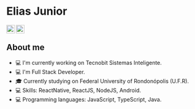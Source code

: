 # Elias Junior

<a href="https://twitter.com/ninojuniornino">
  <img align="left" alt="Elias's Twitter" width="22px" src="https://cdn.jsdelivr.net/npm/simple-icons@v3/icons/twitter.svg" />
</a>

<a href="https://www.linkedin.com/in/elias-junior-9b1191164">
  <img align="left" alt="Elias's Linkdein" width="22px" src="https://cdn.jsdelivr.net/npm/simple-icons@v3/icons/linkedin.svg" />
</a>

<br>

## About me

- 💻 I'm currently working on Tecnobit Sistemas Inteligente.
- 💻 I'm Full Stack Developer.
- 🎓 Currently studying on Federal University of Rondonópolis (U.F.R).
- 💻 Skills: ReactNative, ReactJS, NodeJS, Android.
- 💻 Programming languages: JavaScript, TypeScript, Java.

